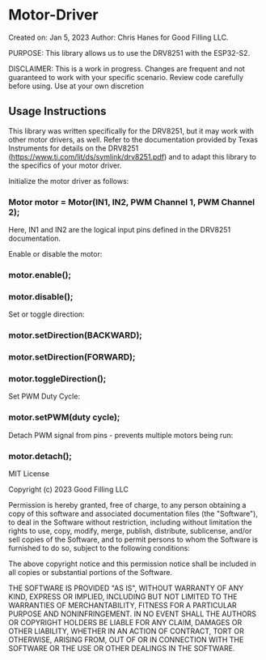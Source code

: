 # Motor-Driver
Created on: Jan 5, 2023
Author: Chris Hanes for Good Filling LLC.

PURPOSE: This library allows us to use the DRV8251 with the ESP32-S2. 

DISCLAIMER: This is a work in progress. Changes are frequent and not guaranteed to work with your specific scenario. Review code carefully before using. Use at your own discretion

## Usage Instructions
This library was written specifically for the DRV8251, but it may work with other motor drivers, as well. Refer to the documentation provided by Texas Instruments for details on the DRV8251 (https://www.ti.com/lit/ds/symlink/drv8251.pdf) and to adapt this library to the specifics of your motor driver.

Initialize the motor driver as follows:
### Motor motor = Motor(IN1, IN2, PWM Channel 1, PWM Channel 2);

Here, IN1 and IN2 are the logical input pins defined in the DRV8251 documentation. 

Enable or disable the motor:
### motor.enable();
### motor.disable();

Set or toggle direction:
### motor.setDirection(BACKWARD);
### motor.setDirection(FORWARD);
### motor.toggleDirection();

Set PWM Duty Cycle:
### motor.setPWM(duty cycle);

Detach PWM signal from pins - prevents multiple motors being run:
### motor.detach();



MIT License

Copyright (c) 2023 Good Filling LLC

Permission is hereby granted, free of charge, to any person obtaining a copy
of this software and associated documentation files (the "Software"), to deal
in the Software without restriction, including without limitation the rights
to use, copy, modify, merge, publish, distribute, sublicense, and/or sell
copies of the Software, and to permit persons to whom the Software is
furnished to do so, subject to the following conditions:

The above copyright notice and this permission notice shall be included in all
copies or substantial portions of the Software.

THE SOFTWARE IS PROVIDED "AS IS", WITHOUT WARRANTY OF ANY KIND, EXPRESS OR
IMPLIED, INCLUDING BUT NOT LIMITED TO THE WARRANTIES OF MERCHANTABILITY,
FITNESS FOR A PARTICULAR PURPOSE AND NONINFRINGEMENT. IN NO EVENT SHALL THE
AUTHORS OR COPYRIGHT HOLDERS BE LIABLE FOR ANY CLAIM, DAMAGES OR OTHER
LIABILITY, WHETHER IN AN ACTION OF CONTRACT, TORT OR OTHERWISE, ARISING FROM,
OUT OF OR IN CONNECTION WITH THE SOFTWARE OR THE USE OR OTHER DEALINGS IN THE
SOFTWARE.

